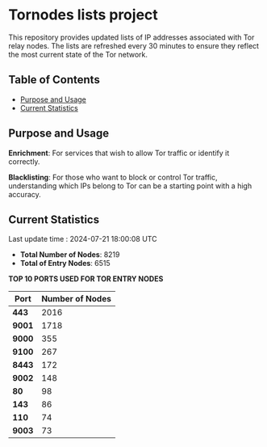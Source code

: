 # Tornodes lists project

This repository provides updated lists of IP addresses associated with Tor relay nodes. The lists are refreshed every 30 minutes to ensure they reflect the most current state of the Tor network.

## Table of Contents

- [Purpose and Usage](#purpose-and-usage)
- [Current Statistics](#current-statistics)


## Purpose and Usage

**Enrichment**: For services that wish to allow Tor traffic or identify it correctly.

**Blacklisting**: For those who want to block or control Tor traffic, understanding which IPs belong to Tor can be a starting point with a high accuracy.

## Current Statistics

Last update time : 2024-07-21 18:00:08 UTC

- **Total Number of Nodes**: 8219
- **Total of Entry Nodes**: 6515

**TOP 10 PORTS USED FOR TOR ENTRY NODES**

| **Port** | **Number of Nodes** |
|------|-----------------|
| **443**   | 2016  |
| **9001**   | 1718  |
| **9000**   | 355  |
| **9100**   | 267  |
| **8443**   | 172  |
| **9002**   | 148  |
| **80**   | 98  |
| **143**   | 86  |
| **110**   | 74  |
| **9003**   | 73  |

